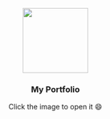 <p align="center">
  <a href="https://panco.vercel.app/">
    <img src="https://github.com/BOTPanzer/Pancoverse/blob/main/Data/Images/favicon.png" width="130">
  </a>
</p>

<h3 align="center">My Portfolio</h3>

<p align="center">
  Click the image to open it 😄
</p>
